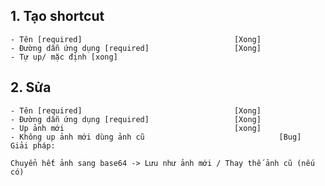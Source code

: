 ## 1. Tạo shortcut

    - Tên [required]                                  [Xong]
    - Đường dẫn ứng dụng [required]                   [Xong]
    - Tự up/ mặc định [xong]

## 2. Sửa

    - Tên [required]                                  [Xong]
    - Đường dẫn ứng dụng [required]                   [Xong]
    - Up ảnh mới                                      [xong]
    - Không up ảnh mới dùng ảnh cũ                              [Bug]
    Giải pháp:

    Chuyển hết ảnh sang base64 -> Lưu như ảnh mới / Thay thế ảnh cũ (nếu có)

